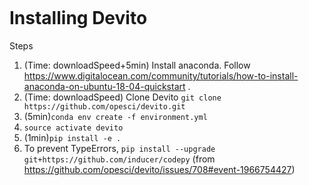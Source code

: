 ```
```
# Installing Devito

Steps
1. (Time: downloadSpeed+5min) Install anaconda. Follow https://www.digitalocean.com/community/tutorials/how-to-install-anaconda-on-ubuntu-18-04-quickstart .
2. (Time: downloadSpeed) Clone Devito `git clone https://github.com/opesci/devito.git`
3. (5min)`conda env create -f environment.yml`
4. `source activate devito`
5. (1min)`pip install -e .`
6. To prevent TypeErrors, `pip install --upgrade git+https://github.com/inducer/codepy` (from https://github.com/opesci/devito/issues/708#event-1966754427)


